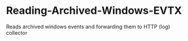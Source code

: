 # Reading-Archived-Windows-EVTX
Reads archived windows events and forwarding them to HTTP (log) collector

